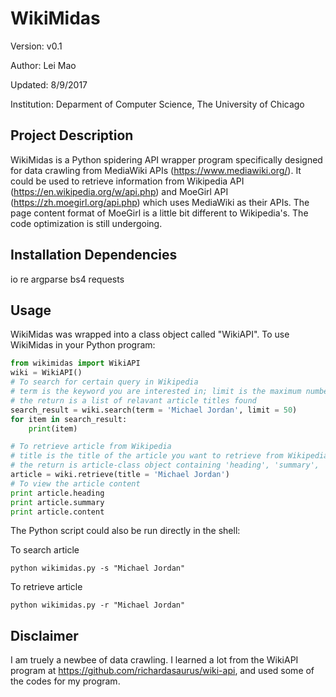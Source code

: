 # WikiMidas

Version: v0.1

Author: Lei Mao

Updated: 8/9/2017

Institution: Deparment of Computer Science, The University of Chicago

## Project Description

WikiMidas is a Python spidering API wrapper program specifically designed for data crawling from MediaWiki APIs (https://www.mediawiki.org/). It could be used to retrieve information from Wikipedia API (https://en.wikipedia.org/w/api.php) and MoeGirl API (https://zh.moegirl.org/api.php) which uses MediaWiki as their APIs. The page content format of MoeGirl is a little bit different to Wikipedia's. The code optimization is still undergoing.

## Installation Dependencies

io
re
argparse
bs4
requests

## Usage

WikiMidas was wrapped into a class object called "WikiAPI". To use WikiMidas in your Python program:

```python
from wikimidas import WikiAPI
wiki = WikiAPI()
# To search for certain query in Wikipedia
# term is the keyword you are interested in; limit is the maximum number of returns
# the return is a list of relavant article titles found
search_result = wiki.search(term = 'Michael Jordan', limit = 50)
for item in search_result:
    print(item)

# To retrieve article from Wikipedia
# title is the title of the article you want to retrieve from Wikipedia
# the return is article-class object containing 'heading', 'summary', 'content', 'image', 'references' and 'url'
article = wiki.retrieve(title = 'Michael Jordan')
# To view the article content
print article.heading
print article.summary
print article.content
```

The Python script could also be run directly in the shell:

To search article
```shell
python wikimidas.py -s "Michael Jordan"
```

To retrieve article
```shell
python wikimidas.py -r "Michael Jordan"
```

## Disclaimer

I am truely a newbee of data crawling. I learned a lot from the WikiAPI program at https://github.com/richardasaurus/wiki-api, and used some of the codes for my program.